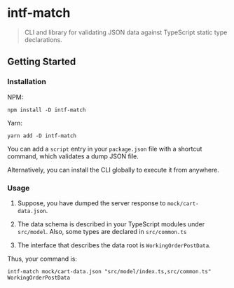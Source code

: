 # intf-match

> CLI and library for validating JSON data against TypeScript static type declarations.

## Getting Started

### Installation

NPM:

```shell
npm install -D intf-match
```

Yarn:

```shell
yarn add -D intf-match
```

You can add a `script` entry in your `package.json` file
with a shortcut command, which validates a dump JSON file.

Alternatively, you can install the CLI globally to execute it from anywhere.

### Usage

1. Suppose, you have dumped the server response to `mock/cart-data.json`.

2. The data schema is described in your TypeScript modules under `src/model`.
Also, some types are declared in `src/common.ts`

3. The interface that describes the data root is `WorkingOrderPostData`.

Thus, your command is:

```shell
intf-match mock/cart-data.json "src/model/index.ts,src/common.ts" WorkingOrderPostData
```
